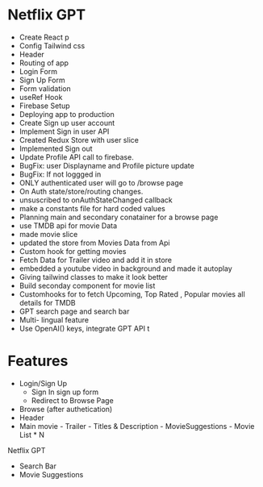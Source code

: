 # Netflix GPT

- Create React p 
- Config Tailwind css
- Header
- Routing of app
- Login Form
- Sign Up Form
- Form validation
- useRef Hook
- Firebase Setup
- Deploying app to production
- Create Sign up user account
- Implement Sign in user API
- Created Redux Store with user slice
- Implemented Sign out 
- Update Profile API call to firebase.
- BugFix: user Displayname and Profile picture update
- BugFix: If not loggged in
- ONLY authenticated user will go to /browse page
- On Auth state/store/routing changes.
- unsuscribed to onAuthStateChanged  callback
- make a constants file for hard coded values
- Planning main and secondary conatainer for a browse page
- use TMDB api for movie Data
- made movie slice 
- updated the store from Movies Data from Api
- Custom hook for getting movies
- Fetch Data for Trailer video and add it in store
- embedded a youtube video in background and made it autoplay
- Giving tailwind classes to make it look better
- Build seconday component for movie list
- Customhooks for to fetch Upcoming, Top Rated , Popular movies all details for TMDB
- GPT search page and search bar
- Multi- lingual feature
- Use OpenAI() keys, integrate GPT API t



# Features
- Login/Sign Up
    - Sign In sign up form
    - Redirect to Browse Page
- Browse (after authetication)
- Header
- Main movie 
      - Trailer
      - Titles & Description
      - MovieSuggestions
      - Movie List * N

Netflix GPT
- Search Bar
- Movie Suggestions